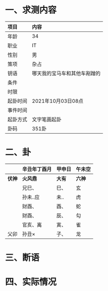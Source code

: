 # 一、求测内容
|项目|内容|
|:-|:-|
|年龄|34|
|职业|IT|
|性别|男|
|策项|杂占|
|钥语|哪天我的宝马车和其他车剐蹭的|
|条件||
|时限||
|起卦时间|2021年10月03日08点|
|事件时间||
|起卦方式|文字笔画起卦|
|卦码|351卦|

# 二、卦
||辛丑年丁酉月|甲申日|午未空|
|:-|:-|:-|:-|
|**伏神**|**火风鼎**|**大有**|**六神**|
||兄巳、|巳、|玄|
||孙未..应|未..|虎|
||财酉、|酉、|蛇|
||财酉、|辰、|勾|
||官亥、离|寅、|雀|
|父卯|孙丑×|子、|龙|


# 三、断语

# 四、实际情况